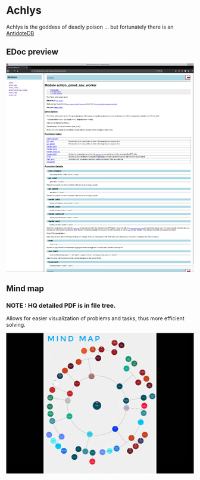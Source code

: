 # Achlys
Achlys is the goddess of deadly poison ... but fortunately there is an [AntidoteDB](https://www.antidotedb.eu/)

## EDoc preview
<p align="center">
  <img src="Doc_preview.png" alt="EDoc"/>
</p>

## Mind map
### NOTE : HQ detailed PDF is in file tree.
Allows for easier visualization of problems and tasks, thus more efficient solving.
<p align="center">
  <img src="Screenshot_20181031-025442-01.jpeg" alt="MMap"/>
</p>



